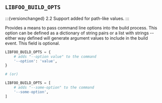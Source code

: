 ## `LIBFOO_BUILD_OPTS`

:::{versionchanged} 2.2 Support added for path-like values.
:::

Provides a means to pass command line options into the build process. This
option can be defined as a dictionary of string pairs or a list with
strings -- either way defined will generate argument values to include in
the build event. This field is optional.

```python
LIBFOO_BUILD_OPTS = {
    # adds "--option value" to the command
    '--option': 'value',
}

# (or)

LIBFOO_BUILD_OPTS = [
    # adds "--some-option" to the command
    '--some-option',
]
```
